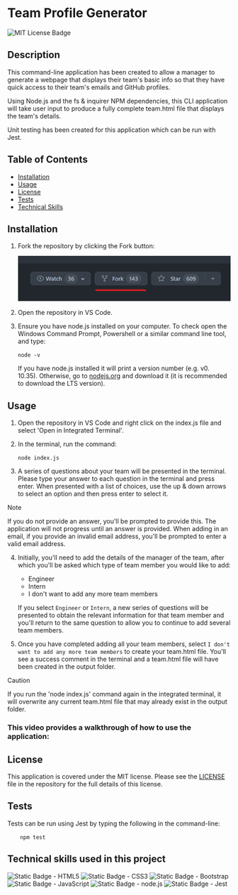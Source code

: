 # Team Profile Generator
![MIT License Badge](https://img.shields.io/badge/License-MIT-blue)

## Description

This command-line application has been created to allow a manager to generate a webpage that displays their team's basic info so that they have quick access to their team's emails and GitHub profiles.

Using Node.js and the fs & inquirer NPM dependencies, this CLI application will take user input to produce a fully complete team.html file that displays the team's details. 

Unit testing has been created for this application which can be run with Jest.

## Table of Contents 

* [Installation](#installation)
* [Usage](#usage)
* [License](#license)
* [Tests](#tests)
* [Technical Skills](#technical-skills-used-in-this-project)

## Installation

1. Fork the repository by clicking the Fork button:

    ![Screenshot of the fork button in GitHub](./assets/images/fork-screenshot.png)

2. Open the repository in VS Code.

3. Ensure you have node.js installed on your computer. To check open the Windows Command Prompt, Powershell or a similar command line tool, and type:
    ``` 
    node -v
    ```
    If you have node.js installed it will print a version number (e.g. v0. 10.35). Otherwise, go to [nodejs.org](https://nodejs.org/en) and download it (it is recommended to download the LTS version).

## Usage 

1. Open the repository in VS Code and right click on the index.js file and select 'Open in Integrated Terminal'.

2. In the terminal, run the command:

    ```
    node index.js
    ```

3. A series of questions about your team will be presented in the terminal. Please type your answer to each question in the terminal and press enter. When presented with a list of choices, use the up & down arrows to select an option and then press enter to select it. 

> [!NOTE]
> If you do not provide an answer, you'll be prompted to provide this. The application will not progress until an answer is provided.
> When adding in an email, if you provide an invalid email address, you'll be prompted to enter a valid email address.

4. Initially, you'll need to add the details of the manager of the team, after which you'll be asked which type of team member you would like to add:
    * Engineer
    * Intern
    * I don't want to add any more team members

    If you select `Engineer` or `Intern`, a new series of questions will be presented to obtain the relevant information for that team member and you'll return to the same question to allow you to continue to add several team members.

5. Once you have completed adding all your team members, select `I don't want to add any more team members` to create your team.html file. You'll see a success comment in the terminal and a team.html file will have been created in the output folder. 


> [!CAUTION]
> If you run the 'node index.js' command again in the integrated terminal, it will overwrite any current team.html file that may already exist in the output folder.

### This video provides a walkthrough of how to use the application:

## License 

This application is covered under the MIT license. Please see the [LICENSE](./LICENSE) file in the repository for the full details of this license.

## Tests

Tests can be run using Jest by typing the following in the command-line:

```
    npm test 
```

## Technical skills used in this project

![Static Badge - HTML5](https://img.shields.io/badge/HTML5-E34F26?style=for-the-badge&logo=html5&logoColor=white)
![Static Badge - CSS3](https://img.shields.io/badge/CSS3-1572B6?style=for-the-badge&logo=css3&logoColor=white)
![Static Badge - Bootstrap](https://img.shields.io/badge/Bootstrap-563D7C?style=for-the-badge&logo=bootstrap&logoColor=white)
![Static Badge - JavaScript](https://img.shields.io/badge/JavaScript-323330?style=for-the-badge&logo=javascript&logoColor=F7DF1E)
![Static Badge - node.js](https://img.shields.io/badge/Node.js-43853D?style=for-the-badge&logo=node.js&logoColor=white)
![Static Badge - Jest](https://img.shields.io/badge/Jest-997781?style=for-the-badge&logo=jest&logoColor=9C4860)
